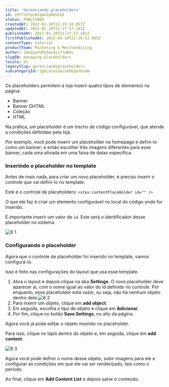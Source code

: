 ```yaml
---
title: 'Gerenciando placeholders'
id: 29Y7r9JqcWIqmGipReGLQI
status: PUBLISHED
createdAt: 2022-01-10T22:19:18.057Z
updatedAt: 2022-01-10T22:27:37.181Z
publishedAt: 2022-01-10T22:27:37.181Z
firstPublishedAt: 2022-01-10T22:26:52.895Z
contentType: tutorial
productTeam: Marketing & Merchandising
author: 1DedyaVUPp5wLAvjY7wKKv
slugEN: managing-placeholders
locale: pt
legacySlug: gerenciandoplaceholders
subcategoryId: 2g6LxtasS4iSeGEqeYUuGW
---
```


Os placeholders permitem à loja inserir quatro tipos de elementos na página:
- Banner
- Banner DHTML
- Coleção
- HTML

Na prática, um placeholder é um trecho de código configurável, que atende a condições definidas pela loja.

Por exemplo, você pode inserir um placeholder na homepage e defini-lo como um banner; e então escolher três imagens diferentes para esse banner, cada uma ativada em uma faixa de datas específica.

### Inserindo o placeholder no template

Antes de mais nada, para criar um novo placeholder, é preciso inserir o controle que vai defini-lo no template.

Este é o controle de placeholders: `<vtex:contentPlaceHolder id="" />`

O que ele faz é criar um elemento configurável no local do código onde for inserido.

É importante inserir um valor de `id`. Este será o identificador desse placeholder no sistema.

![6 1](https://images.ctfassets.net/alneenqid6w5/5TcE6FWxp9xwmSl2fQCYMa/bb0a3544af3d95d1d59e9f484ba61984/6_1.png)

### Configurando o placeholder

Agora que o controle de placeholder foi inserido no template, vamos configurá-lo.

Isso é feito nas configurações do layout que usa esse template.

1. Abra o layout e depois clique na aba **Settings**. O novo placeholder deve aparecer aí, com o nome igual ao valor do id definido no controle. Por enquanto, esse placeholder está vazio, ou seja, não há nenhum objeto dentro dele.![6 2](https://images.ctfassets.net/alneenqid6w5/3sr9POkZJdqXMiUC45nIeZ/440a22c2e88050d9b1e82cfe155938e9/6_2.png)
2. Para inserir um objeto, clique em **add object**. 
3. Em seguida, escolha o tipo de objeto e clique em **Adicionar**.
4. Por fim, clique no botão **Save Settings**, no alto da página.

Agora você já pode editar o objeto inserido no placeholder.

Para isso, clique no lápis dentro do objeto e, em seguida, clique em **add content**.

![6 3](https://images.ctfassets.net/alneenqid6w5/4Mgr9vmPRKmzTGu7ntH6u6/201c7b83ce8cef556a4a802b5a457359/6_3.png)

Agora você pode definir o nome desse objeto, subir imagens para ele e configurar as condições em que ele vai ser renderizado, tais como o período. 

Ao final, clique em __Add Content List__ e depois salve o conteúdo.
